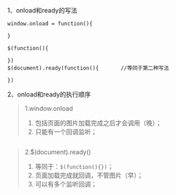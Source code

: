 1、onload和ready的写法
```
window.onload = function(){

}

$(function(){

})
$(document).ready(function(){       //等同于第二种写法

})
```

2、onload和ready的执行顺序
> 1.window.onload
> 1. 包括页面的图片加载完成之后才会调用（晚）；
> 2. 只能有一个回调监听；
```
```
> 2.$(document).ready()
> 1. 等同于：`$(function(){})`；
> 2. 页面加载完成就回调，不管图片（早）；
> 3. 可以有多个监听回调；

